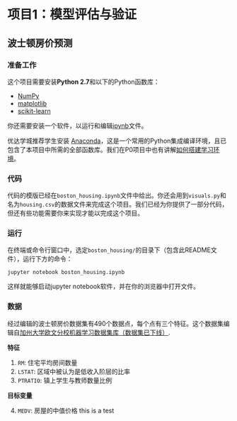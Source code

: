 # 项目1：模型评估与验证
## 波士顿房价预测

### 准备工作

这个项目需要安装**Python 2.7**和以下的Python函数库：

- [NumPy](http://www.numpy.org/)
- [matplotlib](http://matplotlib.org/)
- [scikit-learn](http://scikit-learn.org/stable/)

你还需要安装一个软件，以运行和编辑[ipynb](http://jupyter.org/)文件。

优达学城推荐学生安装 [Anaconda](https://www.continuum.io/downloads)，这是一个常用的Python集成编译环境，且已包含了本项目中所需的全部函数库。我们在P0项目中也有讲解[如何搭建学习环境](https://github.com/nd009/titanic_survival_exploration/blob/master/README.md)。

### 代码

代码的模版已经在`boston_housing.ipynb`文件中给出。你还会用到`visuals.py`和名为`housing.csv`的数据文件来完成这个项目。我们已经为你提供了一部分代码，但还有些功能需要你来实现才能以完成这个项目。

### 运行

在终端或命令行窗口中，选定`boston_housing/`的目录下（包含此README文件），运行下方的命令：

```jupyter notebook boston_housing.ipynb```

这样就能够启动jupyter notebook软件，并在你的浏览器中打开文件。

### 数据

经过编辑的波士顿房价数据集有490个数据点，每个点有三个特征。这个数据集编辑自[加州大学欧文分校机器学习数据集库（数据集已下线）](https://archive.ics.uci.edu/ml/datasets.html).

**特征**

1. `RM`: 住宅平均房间数量
2. `LSTAT`: 区域中被认为是低收入阶层的比率
3. `PTRATIO`: 镇上学生与教师数量比例

**目标变量**

4. `MEDV`: 房屋的中值价格
this is a test
